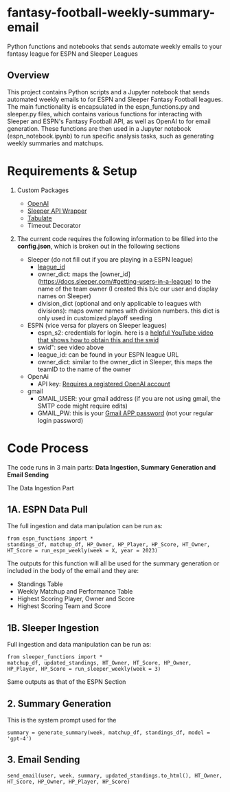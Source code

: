 # fantasy-football-weekly-summary-email
Python functions and notebooks that sends automate weekly emails to your fantasy league for ESPN and Sleeper Leagues

## Overview
This project contains Python scripts and a Jupyter notebook that sends automated weekly emails to for ESPN and Sleeper Fantasy Football leagues. The main functionality is encapsulated in the espn_functions.py and sleeper.py files, which contains various functions for interacting with Sleeper and ESPN's Fantasy Football API, as well as OpenAI to for email generation. These functions are then used in a Jupyter notebook (espn_notebook.ipynb) to run specific analysis tasks, such as generating weekly summaries and matchups.

# Requirements & Setup
1. Custom Packages 
    - [OpenAI](https://github.com/openai/openai-python)
    - [Sleeper API Wrapper](https://github.com/SwapnikKatkoori/sleeper-api-wrapper/blob/master/README.md)
    - [Tabulate](https://pypi.org/project/tabulate/)
    - Timeout Decorator 

2. The current code requires the following information to be filled into the **config.json**, which is broken out in the following sections
    - Sleeper (do not fill out if you are playing in a ESPN league)
        - [league_id](https://support.sleeper.com/en/articles/4121798-how-do-i-find-my-league-id)
        - owner_dict: maps the [owner_id] (https://docs.sleeper.com/#getting-users-in-a-league) to the name of the team owner (I created this b/c our user and display names on Sleeper)
        - division_dict (optional and only applicable to leagues with divisions): maps owner names with division numbers. this dict is only used in customized playoff seeding
    - ESPN (vice versa for players on Sleeper leagues)
        - espn_s2: credentials for login. here is a [helpful YouTube video that shows how to obtain this and the swid](https://www.youtube.com/watch?v=tNcND9lVycA)
        - swid": see video above
        - league_id: can be found in your ESPN league URL
        - owner_dict: similar to the owner_dict in Sleeper, this maps the teamID to the name of the owner
    - OpenAi
        - API key: [Requires a registered OpenAI account](https://openai.com/blog/openai-api)
    - gmail
        - GMAIL_USER: your gmail address (if you are not using gmail, the SMTP code might require edits)
        - GMAIL_PW: this is your [Gmail APP password](https://support.google.com/accounts/answer/185833?hl=en) (not your regular login password)

# Code Process
The code runs in 3 main parts: **Data Ingestion, Summary Generation and Email Sending**

The Data Ingestion Part 
## 1A. ESPN Data Pull
The full ingestion and data manipulation can be run as:
~~~
from espn_functions import *
standings_df, matchup_df, HP_Owner, HP_Player, HP_Score, HT_Owner, HT_Score = run_espn_weekly(week = X, year = 2023)
~~~
The outputs for this function will all be used for the summary generation or included in the body of the email and they are:
- Standings Table
- Weekly Matchup and Performance Table 
- Highest Scoring Player, Owner and Score
- Highest Scoring Team and Score

## 1B. Sleeper Ingestion
Full ingestion and data manipulation can be run as:
~~~
from sleeper_functions import *
matchup_df, updated_standings, HT_Owner, HT_Score, HP_Owner, HP_Player, HP_Score = run_sleeper_weekly(week = 3)
~~~

Same outputs as that of the ESPN Section

## 2. Summary Generation
This is the system prompt used for the 

~~~
summary = generate_summary(week, matchup_df, standings_df, model = 'gpt-4')
~~~

## 3. Email Sending

~~~
send_email(user, week, summary, updated_standings.to_html(), HT_Owner, HT_Score, HP_Owner, HP_Player, HP_Score)
~~~

